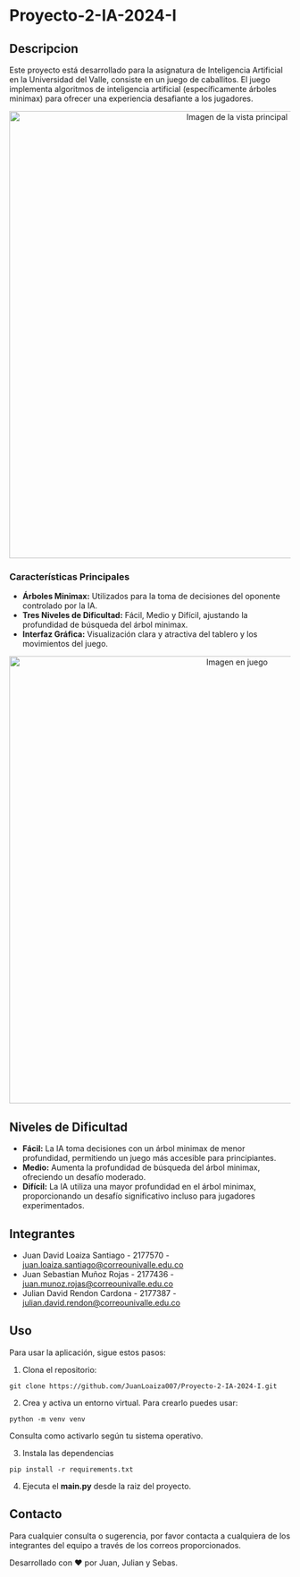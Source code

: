 # Proyecto-2-IA-2024-I

## Descripcion
Este proyecto está desarrollado para la asignatura de Inteligencia Artificial en la Universidad del Valle, consiste en un juego de caballitos. El juego implementa algoritmos de inteligencia artificial (específicamente árboles minimax) para ofrecer una experiencia desafiante a los jugadores. 

<p align="center">
  <img src="https://github.com/JuanLoaiza007/Proyecto-2-IA-2024-I/assets/116226390/2e0787f0-507f-4170-aa05-52ce90da3228" alt="Imagen de la vista principal" width="800"/>
</p>

### Características Principales

- **Árboles Minimax:** Utilizados para la toma de decisiones del oponente controlado por la IA.
- **Tres Niveles de Dificultad:** Fácil, Medio y Difícil, ajustando la profundidad de búsqueda del árbol minimax.
- **Interfaz Gráfica:** Visualización clara y atractiva del tablero y los movimientos del juego.

<p align="center">
  <img src="https://github.com/JuanLoaiza007/Proyecto-2-IA-2024-I/assets/116226390/3a443de1-430e-42a8-9753-abfea2f0557a" alt="Imagen en juego" width="800"/>
</p>

## Niveles de Dificultad

- **Fácil:** La IA toma decisiones con un árbol minimax de menor profundidad, permitiendo un juego más accesible para principiantes.
- **Medio:** Aumenta la profundidad de búsqueda del árbol minimax, ofreciendo un desafío moderado.
- **Difícil:** La IA utiliza una mayor profundidad en el árbol minimax, proporcionando un desafío significativo incluso para jugadores experimentados.

## Integrantes

- Juan David Loaiza Santiago - 2177570 - juan.loaiza.santiago@correounivalle.edu.co
- Juan Sebastian Muñoz Rojas - 2177436 - juan.munoz.rojas@correounivalle.edu.co
- Julian David Rendon Cardona - 2177387 - julian.david.rendon@correounivalle.edu.co

## Uso

Para usar la aplicación, sigue estos pasos:

1. Clona el repositorio:

```
git clone https://github.com/JuanLoaiza007/Proyecto-2-IA-2024-I.git
```

2. Crea y activa un entorno virtual. Para crearlo puedes usar:

```
python -m venv venv
```

Consulta como activarlo según tu sistema operativo.

3. Instala las dependencias

```
pip install -r requirements.txt
```

4. Ejecuta el **main.py** desde la raiz del proyecto.

## Contacto

Para cualquier consulta o sugerencia, por favor contacta a cualquiera de los integrantes del equipo a través de los correos proporcionados.

Desarrollado con ❤️ por Juan, Julian y Sebas.

